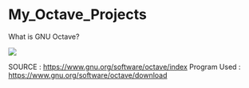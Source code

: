 # My_Octave_Projects


What is GNU Octave?

![](https://github.com/AlexandrosPanag/My_Octave_Projects/blob/main/image_2021-06-30_030946.png)



SOURCE : https://www.gnu.org/software/octave/index
Program Used : https://www.gnu.org/software/octave/download

